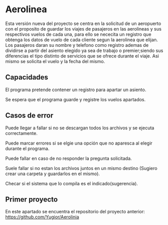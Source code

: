 # Aerolinea

Esta versión nueva del proyecto se centra en la solicitud de un aeropuerto con el proposito de guardar los viajes de pasajeros en las aerolineas y sus respectivos vuelos de cada una, para ello se nececita un registro que obtenga los datos de vuelo de cada cliente segun la aerolinea que elijan. Los pasajeros daran su nombre y telefono como registro ademas de dividirse a partir del asiento elegido ya sea de trabajo o premier;siendo sus diferencias el tipo distinto de servicios que se ofrece durante el viaje. Asi mismo se solicita el vuelo y la fecha del mismo.

## Capacidades

El programa pretende contener un registro para apartar un asiento.

Se espera que el programa guarde y registre los vuelos apartados.

## Casos de error

Puede llegar a fallar si no se descargan todos los archivos y se ejecuta correctamente.

Puede marcar errores si se elgie una opción que no aparesca al elegir durante el programa.

Puede fallar en caso de no responder la pregunta solicitada.

Suele fallar si no estan los archivos juntos en un mismo destino (Sugiero crear una carpeta y guardarlos en el mismo).

Checar si el sistema que lo compila es el indicado(sugerencia).


## Primer proyecto

En este apartado se encuentra el repositorio del proyecto anterior:  https://github.com/Yugior/Aerolinia
